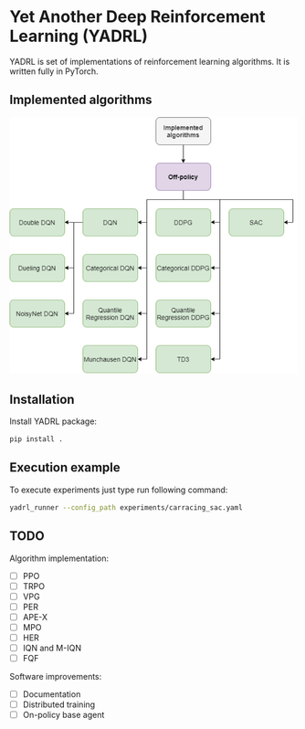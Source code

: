 # Yet Another Deep Reinforcement Learning (YADRL)

YADRL is set of implementations of reinforcement learning algorithms. It is
written fully in PyTorch.

## Implemented algorithms

![Algos](misc/implemented_algos.png)

## Installation

Install YADRL package:

```bash
pip install .
```

## Execution example

To execute experiments just type run following command:

```bash
yadrl_runner --config_path experiments/carracing_sac.yaml
```

## TODO

Algorithm implementation:

- [ ] PPO
- [ ] TRPO
- [ ] VPG
- [ ] PER
- [ ] APE-X
- [ ] MPO
- [ ] HER
- [ ] IQN and M-IQN
- [ ] FQF

Software improvements:

- [ ] Documentation
- [ ] Distributed training
- [ ] On-policy base agent
